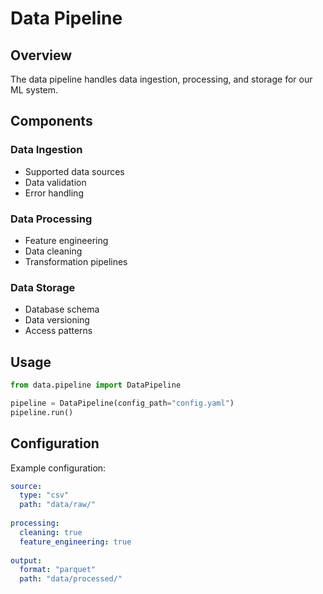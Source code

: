 # Data Pipeline

## Overview

The data pipeline handles data ingestion, processing, and storage for our ML system.

## Components

### Data Ingestion
- Supported data sources
- Data validation
- Error handling

### Data Processing
- Feature engineering
- Data cleaning
- Transformation pipelines

### Data Storage
- Database schema
- Data versioning
- Access patterns

## Usage

```python
from data.pipeline import DataPipeline

pipeline = DataPipeline(config_path="config.yaml")
pipeline.run()
```

## Configuration

Example configuration:
```yaml
source:
  type: "csv"
  path: "data/raw/"
  
processing:
  cleaning: true
  feature_engineering: true
  
output:
  format: "parquet"
  path: "data/processed/"
``` 